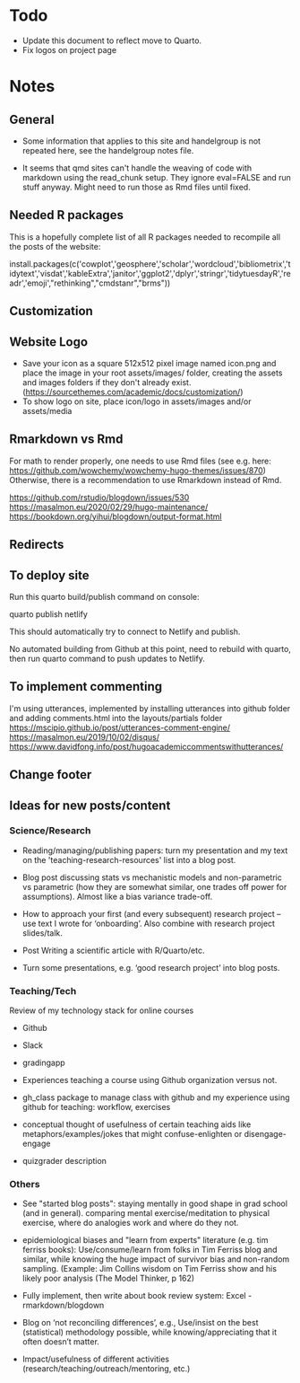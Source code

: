 # Todo

* Update this document to reflect move to Quarto.
* Fix logos on project page

# Notes 

## General
* Some information that applies to this site and handelgroup is not repeated here, see the handelgroup notes file.

* It seems that qmd sites can't handle the weaving of code with markdown using the read_chunk setup. They ignore eval=FALSE and run stuff anyway. Might need to run those as Rmd files until fixed.


## Needed R packages
This is a hopefully complete list of all R packages needed to recompile all the posts of the website:

install.packages(c('cowplot','geosphere','scholar','wordcloud','bibliometrix','tidytext','visdat','kableExtra','janitor','ggplot2','dplyr','stringr','tidytuesdayR','readr','emoji',"rethinking","cmdstanr","brms"))


## Customization


## Website Logo
* Save your icon as a square 512x512 pixel image named icon.png and place the image in your root assets/images/ folder, creating the assets and images folders if they don't already exist. (https://sourcethemes.com/academic/docs/customization/)
* To show logo on site, place icon/logo in assets/images and/or assets/media


## Rmarkdown vs Rmd
For math to render properly, one needs to use Rmd files (see e.g. here: https://github.com/wowchemy/wowchemy-hugo-themes/issues/870)
Otherwise, there is a recommendation to use Rmarkdown instead of Rmd.

https://github.com/rstudio/blogdown/issues/530
https://masalmon.eu/2020/02/29/hugo-maintenance/
https://bookdown.org/yihui/blogdown/output-format.html

## Redirects




## To deploy site
Run this quarto build/publish command on console:

quarto publish netlify

This should automatically try to connect to Netlify and publish.

No automated building from Github at this point, need to rebuild with quarto, then run quarto command to push updates to Netlify.


## To implement commenting
I'm using utterances, implemented by installing utterances into github folder and adding comments.html into the layouts/partials folder
https://mscipio.github.io/post/utterances-comment-engine/
https://masalmon.eu/2019/10/02/disqus/
https://www.davidfong.info/post/hugoacademiccommentswithutterances/



## Change footer



## Ideas for new posts/content



### Science/Research

* Reading/managing/publishing papers: turn my presentation and my text on the 'teaching-research-resources' list into a blog post.

* Blog post discussing stats vs mechanistic models and non-parametric vs parametric (how they are somewhat similar, one trades off power for assumptions). Almost like a bias variance trade-off.

* How to approach your first (and every subsequent) research project – use text I wrote for ‘onboarding’. Also combine with research project slides/talk.

*	Post Writing a scientific article with R/Quarto/etc.

*	Turn some presentations, e.g. ‘good research project’ into blog posts.

### Teaching/Tech

Review of my technology stack for online courses
  * Github
  * Slack
  * gradingapp

* Experiences teaching a course using Github organization versus not.
  
* gh_class package to manage class with github and my experience using github for teaching: workflow, exercises

* conceptual thought of usefulness of certain teaching aids like metaphors/examples/jokes that might confuse-enlighten or disengage-engage

* quizgrader description


### Others

* See "started blog posts": staying mentally in good shape in grad school (and in general). comparing mental exercise/meditation to physical exercise, where do analogies work and where do they not.

* epidemiological biases and "learn from experts" literature (e.g. tim ferriss books): Use/consume/learn from folks in Tim Ferriss blog and similar, while knowing the huge impact of survivor bias and non-random sampling. (Example: Jim Collins wisdom on Tim Ferriss show and his likely poor analysis (The Model Thinker, p 162)

* Fully implement, then write about book review system: Excel - rmarkdown/blogdown

* Blog on ‘not reconciling differences’, e.g., Use/insist on the best (statistical) methodology possible, while knowing/appreciating that it often doesn’t matter.

* Impact/usefulness of different activities (research/teaching/outreach/mentoring, etc.)